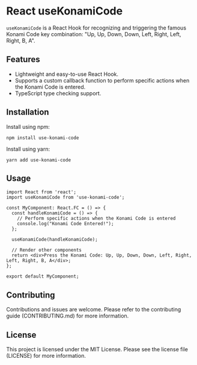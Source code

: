# React useKonamiCode

`useKonamiCode` is a React Hook for recognizing and triggering the famous Konami Code key combination: "Up, Up, Down, Down, Left, Right, Left, Right, B, A".

## Features

- Lightweight and easy-to-use React Hook.
- Supports a custom callback function to perform specific actions when the Konami Code is entered.
- TypeScript type checking support.

## Installation

Install using npm:

```shell
npm install use-konami-code
```
Install using yarn:

```shell
yarn add use-konami-code
```
## Usage
```tsx
import React from 'react';
import useKonamiCode from 'use-konami-code';

const MyComponent: React.FC = () => {
  const handleKonamiCode = () => {
    // Perform specific actions when the Konami Code is entered
    console.log("Konami Code Entered!");
  };

  useKonamiCode(handleKonamiCode);

  // Render other components
  return <div>Press the Konami Code: Up, Up, Down, Down, Left, Right, Left, Right, B, A</div>;
};

export default MyComponent;
```

## Contributing 
Contributions and issues are welcome. Please refer to the contributing guide (CONTRIBUTING.md) for more information.


## License
This project is licensed under the MIT License. Please see the license file (LICENSE) for more information.
